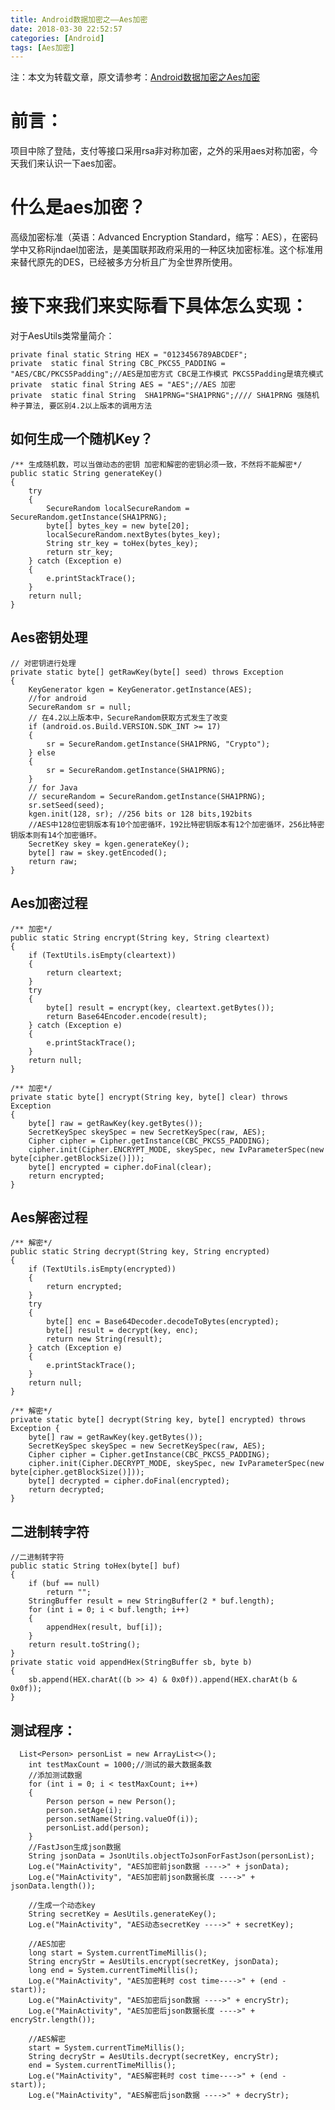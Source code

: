 ```yaml
---
title: Android数据加密之——Aes加密
date: 2018-03-30 22:52:57
categories: [Android]
tags: [Aes加密]
---
```

注：本文为转载文章，原文请参考：[Android数据加密之Aes加密][1] 

# 前言：
项目中除了登陆，支付等接口采用rsa非对称加密，之外的采用aes对称加密，今天我们来认识一下aes加密。
# 什么是aes加密？
高级加密标准（英语：Advanced Encryption Standard，缩写：AES），在密码学中又称Rijndael加密法，是美国联邦政府采用的一种区块加密标准。这个标准用来替代原先的DES，已经被多方分析且广为全世界所使用。

<!--more-->

# 接下来我们来实际看下具体怎么实现：  

对于AesUtils类常量简介：  

	private final static String HEX = "0123456789ABCDEF";
    private  static final String CBC_PKCS5_PADDING = "AES/CBC/PKCS5Padding";//AES是加密方式 CBC是工作模式 PKCS5Padding是填充模式
    private  static final String AES = "AES";//AES 加密
    private  static final String  SHA1PRNG="SHA1PRNG";//// SHA1PRNG 强随机种子算法, 要区别4.2以上版本的调用方法

## 如何生成一个随机Key？ 
 
	/** 生成随机数，可以当做动态的密钥 加密和解密的密钥必须一致，不然将不能解密*/
    public static String generateKey() 
	{
        try 
		{
            SecureRandom localSecureRandom = SecureRandom.getInstance(SHA1PRNG);
            byte[] bytes_key = new byte[20];
            localSecureRandom.nextBytes(bytes_key);
            String str_key = toHex(bytes_key);
            return str_key;
        } catch (Exception e) 
		{
            e.printStackTrace();
        }
        return null;
    }

## Aes密钥处理  

	// 对密钥进行处理
    private static byte[] getRawKey(byte[] seed) throws Exception 
	{
        KeyGenerator kgen = KeyGenerator.getInstance(AES);
        //for android
        SecureRandom sr = null;
        // 在4.2以上版本中，SecureRandom获取方式发生了改变
        if (android.os.Build.VERSION.SDK_INT >= 17) 
		{
            sr = SecureRandom.getInstance(SHA1PRNG, "Crypto");
        } else 
		{
            sr = SecureRandom.getInstance(SHA1PRNG);
        }
        // for Java
        // secureRandom = SecureRandom.getInstance(SHA1PRNG);
        sr.setSeed(seed);
        kgen.init(128, sr); //256 bits or 128 bits,192bits
        //AES中128位密钥版本有10个加密循环，192比特密钥版本有12个加密循环，256比特密钥版本则有14个加密循环。
        SecretKey skey = kgen.generateKey();
        byte[] raw = skey.getEncoded();
        return raw;
    }
## Aes加密过程

	/** 加密*/
    public static String encrypt(String key, String cleartext) 
	{
        if (TextUtils.isEmpty(cleartext)) 
		{
            return cleartext;
        }
        try 
		{
            byte[] result = encrypt(key, cleartext.getBytes());
            return Base64Encoder.encode(result);
        } catch (Exception e) 
		{
            e.printStackTrace();
        }
        return null;
    }

    /** 加密*/
    private static byte[] encrypt(String key, byte[] clear) throws Exception 
	{
        byte[] raw = getRawKey(key.getBytes());
        SecretKeySpec skeySpec = new SecretKeySpec(raw, AES);
        Cipher cipher = Cipher.getInstance(CBC_PKCS5_PADDING);
        cipher.init(Cipher.ENCRYPT_MODE, skeySpec, new IvParameterSpec(new byte[cipher.getBlockSize()]));
        byte[] encrypted = cipher.doFinal(clear);
        return encrypted;
    }
## Aes解密过程
	
	/** 解密*/
    public static String decrypt(String key, String encrypted) 
	{
        if (TextUtils.isEmpty(encrypted)) 
		{
            return encrypted;
        }
        try 
		{
            byte[] enc = Base64Decoder.decodeToBytes(encrypted);
            byte[] result = decrypt(key, enc);
            return new String(result);
        } catch (Exception e) 
		{
            e.printStackTrace();
        }
        return null;
    }

    /** 解密*/
    private static byte[] decrypt(String key, byte[] encrypted) throws Exception {
        byte[] raw = getRawKey(key.getBytes());
        SecretKeySpec skeySpec = new SecretKeySpec(raw, AES);
        Cipher cipher = Cipher.getInstance(CBC_PKCS5_PADDING);
        cipher.init(Cipher.DECRYPT_MODE, skeySpec, new IvParameterSpec(new byte[cipher.getBlockSize()]));
        byte[] decrypted = cipher.doFinal(encrypted);
        return decrypted;
    }

## 二进制转字符

	//二进制转字符
    public static String toHex(byte[] buf) 
	{
        if (buf == null)
            return "";
        StringBuffer result = new StringBuffer(2 * buf.length);
        for (int i = 0; i < buf.length; i++) 
		{
            appendHex(result, buf[i]);
        }
        return result.toString();
    }
    private static void appendHex(StringBuffer sb, byte b) 
	{
        sb.append(HEX.charAt((b >> 4) & 0x0f)).append(HEX.charAt(b & 0x0f));
    }
## 测试程序：
	
	  List<Person> personList = new ArrayList<>();
        int testMaxCount = 1000;//测试的最大数据条数
        //添加测试数据
        for (int i = 0; i < testMaxCount; i++) 
		{
            Person person = new Person();
            person.setAge(i);
            person.setName(String.valueOf(i));
            personList.add(person);
        }
        //FastJson生成json数据
        String jsonData = JsonUtils.objectToJsonForFastJson(personList);
        Log.e("MainActivity", "AES加密前json数据 ---->" + jsonData);
        Log.e("MainActivity", "AES加密前json数据长度 ---->" + jsonData.length());

        //生成一个动态key
        String secretKey = AesUtils.generateKey();
        Log.e("MainActivity", "AES动态secretKey ---->" + secretKey);

        //AES加密
        long start = System.currentTimeMillis();
        String encryStr = AesUtils.encrypt(secretKey, jsonData);
        long end = System.currentTimeMillis();
        Log.e("MainActivity", "AES加密耗时 cost time---->" + (end - start));
        Log.e("MainActivity", "AES加密后json数据 ---->" + encryStr);
        Log.e("MainActivity", "AES加密后json数据长度 ---->" + encryStr.length());

        //AES解密
        start = System.currentTimeMillis();
        String decryStr = AesUtils.decrypt(secretKey, encryStr);
        end = System.currentTimeMillis();
        Log.e("MainActivity", "AES解密耗时 cost time---->" + (end - start));
        Log.e("MainActivity", "AES解密后json数据 ---->" + decryStr);

 



[1]: http://www.cnblogs.com/whoislcj/p/5473030.html